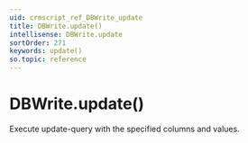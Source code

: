 ```yaml
---
uid: crmscript_ref_DBWrite_update
title: DBWrite.update()
intellisense: DBWrite.update
sortOrder: 271
keywords: update()
so.topic: reference
---
```


# DBWrite.update()

Execute update-query with the specified columns and values.

